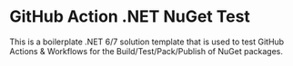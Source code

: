 # GitHub Action .NET NuGet Test

This is a boilerplate .NET 6/7 solution template that is used to test GitHub Actions & Workflows for the Build/Test/Pack/Publish of NuGet packages.
